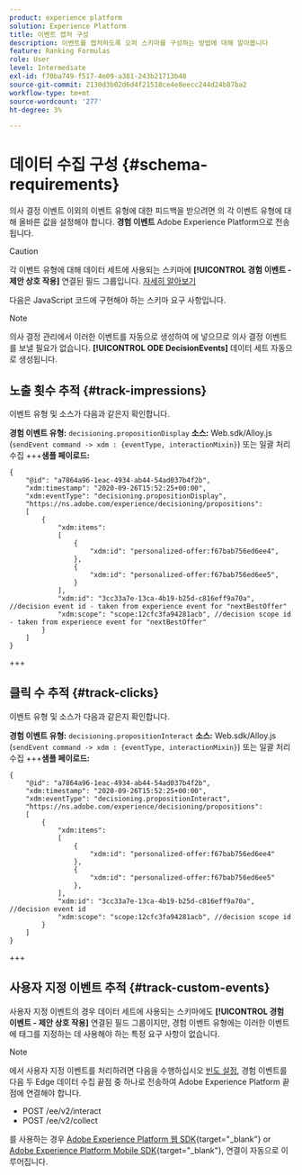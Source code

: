 ```yaml
---
product: experience platform
solution: Experience Platform
title: 이벤트 캡처 구성
description: 이벤트를 캡처하도록 오퍼 스키마를 구성하는 방법에 대해 알아봅니다
feature: Ranking Formulas
role: User
level: Intermediate
exl-id: f70ba749-f517-4e09-a381-243b21713b48
source-git-commit: 2130d3b02d6d4f21518ce4e8eecc244d24b87ba2
workflow-type: tm+mt
source-wordcount: '277'
ht-degree: 3%

---
```


# 데이터 수집 구성 {#schema-requirements}

의사 결정 이벤트 이외의 이벤트 유형에 대한 피드백을 받으려면 의 각 이벤트 유형에 대해 올바른 값을 설정해야 합니다. **경험 이벤트** Adobe Experience Platform으로 전송됩니다.

>[!CAUTION]
>
>각 이벤트 유형에 대해 데이터 세트에 사용되는 스키마에 **[!UICONTROL 경험 이벤트 - 제안 상호 작용]** 연결된 필드 그룹입니다. [자세히 알아보기](create-dataset.md)

다음은 JavaScript 코드에 구현해야 하는 스키마 요구 사항입니다.

>[!NOTE]
>
>의사 결정 관리에서 이러한 이벤트를 자동으로 생성하여 에 넣으므로 의사 결정 이벤트를 보낼 필요가 없습니다. **[!UICONTROL ODE DecisionEvents]** 데이터 세트<!--to check--> 자동으로 생성됩니다.

## 노출 횟수 추적 {#track-impressions}

이벤트 유형 및 소스가 다음과 같은지 확인합니다.

**경험 이벤트 유형:** `decisioning.propositionDisplay`
**소스:** Web.sdk/Alloy.js (`sendEvent command -> xdm : {eventType, interactionMixin}`) 또는 일괄 처리 수집
+++**샘플 페이로드:**

```
{
    "@id": "a7864a96-1eac-4934-ab44-54ad037b4f2b",
    "xdm:timestamp": "2020-09-26T15:52:25+00:00",
    "xdm:eventType": "decisioning.propositionDisplay",
    "https://ns.adobe.com/experience/decisioning/propositions":
    [
        {
            "xdm:items":
            [
                {
                    "xdm:id": "personalized-offer:f67bab756ed6ee4",
                },
                {
                    "xdm:id": "personalized-offer:f67bab756ed6ee5",
                }
            ],
            "xdm:id": "3cc33a7e-13ca-4b19-b25d-c816eff9a70a", //decision event id - taken from experience event for "nextBestOffer"
            "xdm:scope": "scope:12cfc3fa94281acb", //decision scope id - taken from experience event for "nextBestOffer"
        }
    ]
}
```

+++

## 클릭 수 추적 {#track-clicks}

이벤트 유형 및 소스가 다음과 같은지 확인합니다.

**경험 이벤트 유형:** `decisioning.propositionInteract`
**소스:** Web.sdk/Alloy.js (`sendEvent command -> xdm : {eventType, interactionMixin}`) 또는 일괄 처리 수집
+++**샘플 페이로드:**

```
{
    "@id": "a7864a96-1eac-4934-ab44-54ad037b4f2b",
    "xdm:timestamp": "2020-09-26T15:52:25+00:00",
    "xdm:eventType": "decisioning.propositionInteract",
    "https://ns.adobe.com/experience/decisioning/propositions":
    [
        {
            "xdm:items":
            [
                {
                    "xdm:id": "personalized-offer:f67bab756ed6ee4"
                },
                {
                    "xdm:id": "personalized-offer:f67bab756ed6ee5"
                },
            ],
            "xdm:id": "3cc33a7e-13ca-4b19-b25d-c816eff9a70a", //decision event id
            "xdm:scope": "scope:12cfc3fa94281acb", //decision scope id
        }
    ]
}
```

+++

## 사용자 지정 이벤트 추적 {#track-custom-events}

사용자 지정 이벤트의 경우 데이터 세트에 사용되는 스키마에도 **[!UICONTROL 경험 이벤트 - 제안 상호 작용]** 연결된 필드 그룹이지만, 경험 이벤트 유형에는 이러한 이벤트에 태그를 지정하는 데 사용해야 하는 특정 요구 사항이 없습니다.

>[!NOTE]
>
>에서 사용자 지정 이벤트를 처리하려면 다음을 수행하십시오 [빈도 설정](../offer-library/add-constraints.md#capping), 경험 이벤트를 다음 두 Edge 데이터 수집 끝점 중 하나로 전송하여 Adobe Experience Platform 끝점에 연결해야 합니다.
>
>* POST /ee/v2/interact
>* POST /ee/v2/collect
>
>를 사용하는 경우 [Adobe Experience Platform 웹 SDK](https://experienceleague.adobe.com/docs/experience-platform/edge/home.html?lang=ko-KR){target="_blank"} or [Adobe Experience Platform Mobile SDK](https://experienceleague.adobe.com/docs/platform-learn/data-collection/mobile-sdk/overview.html){target="_blank"}, 연결이 자동으로 이루어집니다.
